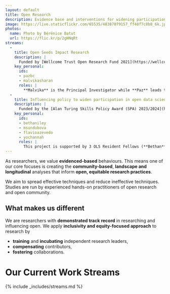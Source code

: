 ```yaml
---
layout: default
title: Open Research
description: Evidence base and interventions for widening participation in research.
image: https://live.staticflickr.com/65535/48387079157_ff48f7c8b8_6k.jpg
photos:
  name: Photo by Bérénice Batut
  url: https://flic.kr/p/2gHNqRt
streams:
  -
    title: Open Seeds Impact Research
    description: |
      Funded by [Wellcome Trust Open Research Fund 2021](https://wellcome.org/grant-funding/schemes/open-research-fund), this study investigates the **transformative impact** of **Open Seeds** interventions from a qualitative angle. You can read more about it in the [launch announcement post](/posts/2021/12/21/wt-open-research-fund), and in the [proposal](https://zenodo.org/record/5267934)
    key_personal: 
      ids: 
      - pazbc
      - malvikasharan
      roles: |
        **Malvika** is the Principal Investigator while **Paz** leads the qualitative interview study.
  - 
    title: Influencing policy to widen participation in open data science
    description: |
      Funded by the [Alan Turing Skills Policy Award (SPA) 2023/2024](https://www.turing.ac.uk/skills-policy-awards-20232024), this research looks at **ways to influence policy** in order to **widen participation in open data science**. You can read more about it in the [launch announcement post](/posts/2023/08/23/critical-infrastructure-for-open-scholarship).
    key_personal: 
      ids: 
      - bethaniley
      - msundukova
      - flavioazevedo
      - yochannah
      roles: |
        This project is supported by 3 OLS Resident Fellows (**Bethan**, **Mayya**, and **Flavio**) and **Yo** as Principal Investigator 
---
```


As researchers, we value **evidenced-based** behaviours. This means one of our core focuses is creating the **community-based**, **landscape and longitudinal** analyses that inform **open, equitable research practices**. 

We aim to spread effective techniques and reduce ineffective techniques. Studies are run by experienced hands-on practitioners of open research and open community.

## What makes us different

We are researchers with **demonstrated track record** in researching and influencing open. We apply **inclusivity and equity-focused approach** to research by
- **training** and **incubating** independent research leaders, 
- **compensating** contributors, 
- **fostering** collaborations.

# Our Current Work Streams

{% include _includes/streams.md %}
